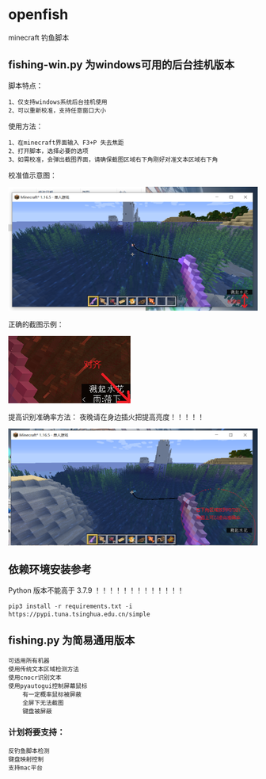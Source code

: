 # openfish
minecraft 钓鱼脚本

## fishing-win.py 为windows可用的后台挂机版本
脚本特点：
```
1、仅支持windows系统后台挂机使用
2、可以重新校准，支持任意窗口大小
```
使用方法：
```
1、在minecraft界面输入 F3+P 失去焦距
2、打开脚本，选择必要的选项
3、如需校准，会弹出截图界面，请确保截图区域右下角刚好对准文本区域右下角
```
校准值示意图：

![avatar](picture/校准值示意图.png)

正确的截图示例：

![avatar](picture/正确的截图示例.png)

提高识别准确率方法：
夜晚请在身边插火把提高亮度！！！！！

![avatar](picture/提高识别准确率.png)


## 依赖环境安装参考
Python 版本不能高于 3.7.9 ！！！！！！！！！！！！！ 

```
pip3 install -r requirements.txt -i https://pypi.tuna.tsinghua.edu.cn/simple
```

## fishing.py 为简易通用版本

    可适用所有机器
    使用传统文本区域检测方法
    使用cnocr识别文本
    使用pyautogui控制屏幕鼠标 
        有一定概率鼠标被屏蔽
        全屏下无法截图
        键盘被屏蔽

### 计划将要支持：
    反钓鱼脚本检测
    键盘映射控制
    支持mac平台





